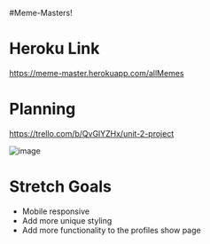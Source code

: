 #Meme-Masters! 



# Heroku Link 
https://meme-master.herokuapp.com/allMemes


# Planning 

https://trello.com/b/QvGlYZHx/unit-2-project

![image](https://user-images.githubusercontent.com/89749759/141486411-91bd16d9-1451-409c-a5b1-d2a859128315.png)


# Stretch Goals 
- Mobile responsive 
- Add more unique styling 
- Add more functionality to the profiles show page 
